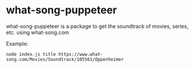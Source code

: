 # what-song-puppeteer
what-song-puppeteer is a package to get the soundtrack of movies, series, etc. using what-song.com

Example:
```
node index.js title https://www.what-song.com/Movies/Soundtrack/105561/Oppenheimer
```
